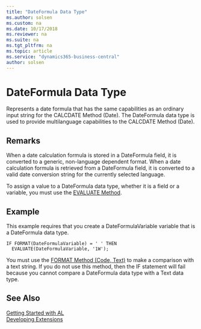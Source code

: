 ```yaml
---
title: "DateFormula Data Type"
ms.author: solsen
ms.custom: na
ms.date: 10/17/2018
ms.reviewer: na
ms.suite: na
ms.tgt_pltfrm: na
ms.topic: article
ms.service: "dynamics365-business-central"
author: solsen
---
```

[//]: # (START>DO_NOT_EDIT)
[//]: # (IMPORTANT:Do not edit any of the content between here and the END>DO_NOT_EDIT.)
[//]: # (Any modifications should be made in the .xml files in the ModernDev repo.)
# DateFormula Data Type
Represents a date formula that has the same capabilities as an ordinary input string for the CALCDATE Method (Date). The DateFormula data type is used to provide multilanguage capabilities to the CALCDATE Method (Date).



[//]: # (IMPORTANT: END>DO_NOT_EDIT)

## Remarks  
 When a date calculation formula is stored in a DateFormula field, it is converted to a generic, non-language dependent format. When a date calculation formula is retrieved from a DateFormula field, it is converted to a valid date conversion string for the currently selected language.  

 To assign a value to a DateFormula data type, whether it is a field or a variable, you must use the [EVALUATE Method](../methods/devenv-evaluate-method.md).  
 
## Example  
 This example requires that you create a DateFormulaVariable variable that is a DateFormula data type.  

```  
IF FORMAT(DateFormulaVariable) = ' ' THEN  
  EVALUATE(DateFormulaVariable, '1W');  
```  

 You must use the [FORMAT Method (Code, Text)](../methods/devenv-format-method-code-text.md) to make a comparison with a text string. If you do not use this method, then the IF statement will fail because you cannot compare a DateFormula data type with a Text data type.  

## See Also
[Getting Started with AL](../../devenv-get-started.md)  
[Developing Extensions](../../devenv-dev-overview.md)  